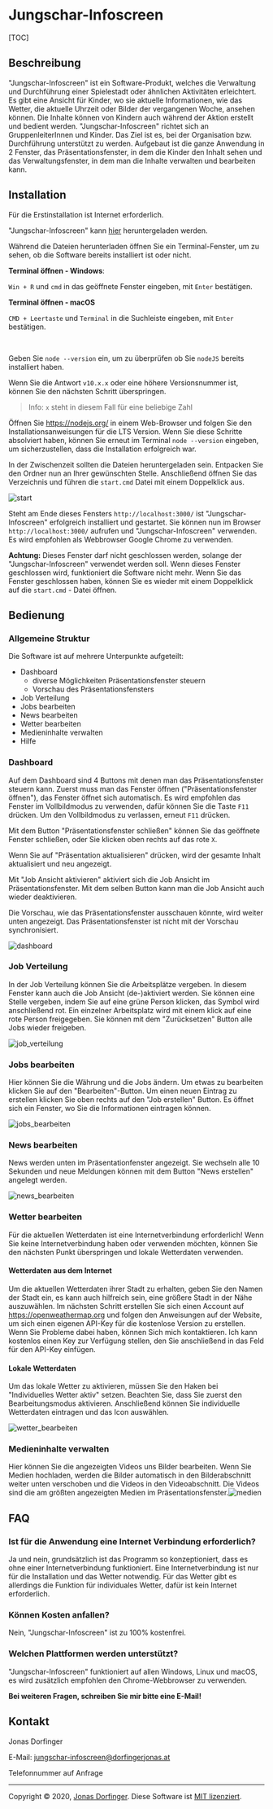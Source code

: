 # Jungschar-Infoscreen

[TOC]

## Beschreibung

"Jungschar-Infoscreen" ist ein Software-Produkt, welches die Verwaltung und Durchführung einer Spielestadt oder ähnlichen Aktivitäten erleichtert. Es gibt eine Ansicht für Kinder, wo sie aktuelle Informationen, wie das Wetter, die aktuelle Uhrzeit oder Bilder der vergangenen Woche, ansehen können. Die Inhalte können von Kindern auch während der Aktion erstellt und bedient werden. "Jungschar-Infoscreen" richtet sich an GruppenleiterInnen und Kinder. Das Ziel ist es, bei der Organisation bzw. Durchführung unterstützt zu werden. Aufgebaut ist die ganze Anwendung in 2 Fenster, das Präsentationsfenster, in dem die Kinder den Inhalt sehen und das Verwaltungsfenster, in dem man die Inhalte verwalten und bearbeiten kann.

## Installation

Für die Erstinstallation ist Internet erforderlich. 

"Jungschar-Infoscreen" kann [hier](https://dorfingerjonas.at/jungschar-infoscreen/download) heruntergeladen werden.

Während die Dateien herunterladen öffnen Sie ein Terminal-Fenster, um zu sehen, ob die Software bereits installiert ist oder nicht.

**Terminal öffnen - Windows**:

``Win + R`` und ``cmd`` in das geöffnete Fenster eingeben, mit ``Enter`` bestätigen.

**Terminal öffnen - macOS**

``CMD + Leertaste`` und ``Terminal`` in die Suchleiste eingeben, mit ``Enter `` bestätigen.

<br>

Geben Sie ``node --version`` ein, um zu überprüfen ob Sie ``nodeJS`` bereits installiert haben. 

Wenn Sie die Antwort ``v10.x.x`` oder eine höhere Versionsnummer ist, können Sie den nächsten Schritt überspringen.

> Info: ``x`` steht in diesem Fall für eine beliebige Zahl

Öffnen Sie https://nodejs.org/ in einem Web-Browser und folgen Sie den Installationsanweisungen für die LTS Version. Wenn Sie diese Schritte absolviert haben, können Sie erneut im Terminal ``node --version`` eingeben, um sicherzustellen, dass die Installation erfolgreich war.

In der Zwischenzeit sollten die Dateien heruntergeladen sein. Entpacken Sie den Ordner nun an Ihrer gewünschten Stelle. Anschließend öffnen Sie das Verzeichnis und führen die ``start.cmd`` Datei mit einem Doppelklick aus. 

![start](./docs/start.png)

Steht am Ende dieses Fensters ``http://localhost:3000/`` ist "Jungschar-Infoscreen" erfolgreich installiert und gestartet. Sie können nun im Browser ``http://localhost:3000/`` aufrufen und "Jungschar-Infoscreen" verwenden. Es wird empfohlen als Webbrowser Google Chrome zu verwenden.

**Achtung:** Dieses Fenster darf nicht geschlossen werden, solange der "Jungschar-Infoscreen" verwendet werden soll. Wenn dieses Fenster geschlossen wird, funktioniert die Software nicht mehr. Wenn Sie das Fenster geschlossen haben, können Sie es wieder mit einem Doppelklick auf die ``start.cmd`` - Datei öffnen.

## Bedienung

### Allgemeine Struktur

Die Software ist auf mehrere Unterpunkte aufgeteilt:

- Dashboard
  - diverse Möglichkeiten Präsentationsfenster steuern
  - Vorschau des Präsentationsfensters
- Job Verteilung
- Jobs bearbeiten
- News bearbeiten
- Wetter bearbeiten
- Medieninhalte verwalten
- Hilfe

### Dashboard

Auf dem Dashboard sind 4 Buttons mit denen man das Präsentationsfenster steuern kann. Zuerst muss man das Fenster öffnen ("Präsentationsfenster öffnen"), das Fenster öffnet sich automatisch. Es wird empfohlen das Fenster im Vollbildmodus zu verwenden, dafür können Sie die Taste ``F11`` drücken. Um den Vollbildmodus zu verlassen, erneut ``F11`` drücken.

Mit dem Button "Präsentationsfenster schließen" können Sie das geöffnete Fenster schließen, oder Sie klicken oben rechts auf das rote ``X``.

Wenn Sie auf "Präsentation aktualisieren" drücken, wird der gesamte Inhalt aktualisiert und neu angezeigt.

Mit "Job Ansicht aktivieren" aktiviert sich die Job Ansicht im Präsentationsfenster. Mit dem selben Button kann man die Job Ansicht auch wieder deaktivieren.

Die Vorschau, wie das Präsentationsfenster ausschauen könnte, wird weiter unten angezeigt. Das Präsentationsfenster ist nicht mit der Vorschau synchronisiert.

![dashboard](./docs/dashboard.png)

### Job Verteilung

In der Job Verteilung können Sie die Arbeitsplätze vergeben. In diesem Fenster kann auch die Job Ansicht (de-)aktiviert werden. Sie können eine Stelle vergeben, indem Sie auf eine grüne Person klicken, das Symbol wird anschließend rot. Ein einzelner Arbeitsplatz wird mit einem klick auf eine rote Person freigegeben. Sie können mit dem "Zurücksetzen" Button alle Jobs wieder freigeben.

![job_verteilung](./docs/job_verteilung.png)

### Jobs bearbeiten

Hier können Sie die Währung und die Jobs ändern. Um etwas zu bearbeiten klicken Sie auf den "Bearbeiten"-Button. Um einen neuen Eintrag zu erstellen klicken Sie oben rechts auf den "Job erstellen" Button. Es öffnet sich ein Fenster, wo Sie die Informationen eintragen können.

![jobs_bearbeiten](./docs/jobs_bearbeiten.png)

### News bearbeiten

News werden unten im Präsentationfenster angezeigt. Sie wechseln alle 10 Sekunden und neue Meldungen können mit dem Button "News erstellen" angelegt werden.

![news_bearbeiten](./docs/news_bearbeiten.png)

### Wetter bearbeiten

Für die aktuellen Wetterdaten ist eine Internetverbindung erforderlich! Wenn Sie keine Internetverbindung haben oder verwenden möchten, können Sie den nächsten Punkt überspringen und lokale Wetterdaten verwenden. 

#### Wetterdaten aus dem Internet

Um die aktuellen Wetterdaten ihrer Stadt zu erhalten, geben Sie den Namen der Stadt ein, es kann auch hilfreich sein, eine größere Stadt in der Nähe auszuwählen. Im nächsten Schritt erstellen Sie sich einen Account auf https://openweathermap.org und folgen den Anweisungen auf der Website, um sich einen eigenen API-Key für die kostenlose Version zu erstellen. Wenn Sie Probleme dabei haben, können Sich mich kontaktieren. Ich kann kostenlos einen Key zur Verfügung stellen, den Sie anschließend in das Feld für den API-Key einfügen.

#### Lokale Wetterdaten

Um das lokale Wetter zu aktivieren, müssen Sie den Haken bei "Individuelles Wetter aktiv" setzen. Beachten Sie, dass Sie zuerst den Bearbeitungsmodus aktivieren. Anschließend können Sie individuelle Wetterdaten eintragen und das Icon auswählen.

![wetter_bearbeiten](./docs/wetter_bearbeiten.png)

### Medieninhalte verwalten

Hier können Sie die angezeigten Videos uns Bilder bearbeiten. Wenn Sie Medien hochladen, werden die Bilder automatisch in den Bilderabschnitt weiter unten verschoben und die Videos in den Videoabschnitt. Die Videos sind die am größten angezeigten Medien im Präsentationsfenster.![medien](./docs/medien.png)

## FAQ

### Ist für die Anwendung eine Internet Verbindung erforderlich?

Ja und nein, grundsätzlich ist das Programm so konzeptioniert, dass es ohne einer Internetverbindung funktioniert. Eine Internetverbindung ist nur für die Installation und das Wetter notwendig. Für das Wetter gibt es allerdings die Funktion für individuales Wetter, dafür ist kein Internet erforderlich.

### Können Kosten anfallen?

Nein, "Jungschar-Infoscreen" ist zu 100% kostenfrei.

### Welchen Plattformen werden unterstützt?

"Jungschar-Infoscreen" funktioniert auf allen Windows, Linux und macOS, es wird zusätzlich empfohlen den Chrome-Webbrowser zu verwenden.



**Bei weiteren Fragen, schreiben Sie mir bitte eine E-Mail!**

## Kontakt

Jonas Dorfinger

E-Mail: jungschar-infoscreen@dorfingerjonas.at

Telefonnummer auf Anfrage

<hr>

Copyright © 2020, [Jonas Dorfinger](https://dorfingerjonas.at/). Diese Software ist [MIT lizenziert](./LICENSE).

